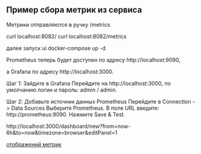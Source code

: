 ## Пример сбора метрик из сервиса

Метрики отправляются в ручку /metrics

curl localhost:8082/
curl localhost:8082/metrics

далее запуск ui
docker-compose up -d


Prometheus теперь будет доступен по адресу http://localhost:9090,

а Grafana по адресу http://localhost:3000.

Шаг 1: Зайдите в Grafana
Перейдите на http://localhost:3000, по умолчанию логин и пароль: admin / admin.

Шаг 2: Добавьте источник данных Prometheus
Перейдите в Connection -> Data Sources
Выберите Prometheus.
В поле URL введите: http://prometheus:9090.
Нажмите Save & Test.

http://localhost:3000/dashboard/new?from=now-6h&to=now&timezone=browser&editPanel=1

[отображений метрик](grafana_example.png)